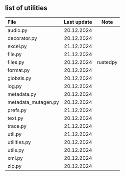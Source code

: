 ## list of utilities

| File         | Last update | Note      |
| :----------- | :---------: | :-------: |
| audio.py     | 20.12.2024  | |
| decorator.py | 20.12.2024  | |
| excel.py     | 21.12.2024  | |
| file.py      | 21.12.2024  | |
| files.py     | 20.12.2024  | rustedpy  |
| format.py    | 20.12.2024  | |
| globals.py   | 20.12.2024  | |
| log.py       | 20.12.2024  | |
| metadata.py  | 20.12.2024  | |
| metadata_mutagen.py | 20.12.2024 | |
| prefs.py     | 21.12.2024  | |
| text.py      | 20.12.2024  | |
| trace.py     | 21.12.2024  | |
| util.py      | 21.12.2024  | |
| utilities.py | 20.12.2024  | |
| utils.py     | 20.12.2024  | |
| xml.py       | 20.12.2024  | |
| zip.py       | 20.12.2024  | |
